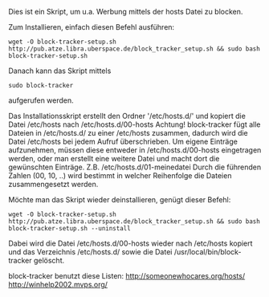 Dies ist ein Skript, um u.a. Werbung mittels der hosts Datei zu blocken.

Zum Installieren, einfach diesen Befehl ausführen:
```
wget -O block-tracker-setup.sh http://pub.atze.libra.uberspace.de/block_tracker_setup.sh && sudo bash block-tracker-setup.sh
```

Danach kann das Skript mittels
```
sudo block-tracker 
```
aufgerufen werden.

Das Installationsskript erstellt den Ordner '/etc/hosts.d/' und kopiert die Datei /etc/hosts nach /etc/hosts.d/00-hosts
Achtung! block-tracker fügt alle Dateien in /etc/hosts.d/ zu einer /etc/hosts
zusammen, dadurch wird die Datei /etc/hosts bei jedem Aufruf überschrieben. 
Um eigene Einträge aufzunehmen, müssen diese entweder in /etc/hosts.d/00-hosts
eingetragen werden, oder man erstellt eine weitere Datei und macht
dort die gewünschten Einträge. Z.B. /etc/hosts.d/01-meinedatei
Durch die führenden Zahlen (00, 10, ..) wird bestimmt in welcher Reihenfolge
die Dateien zusammengesetzt werden.

Möchte man das Skript wieder deinstallieren, genügt dieser Befehl:
```
wget -O block-tracker-setup.sh http://pub.atze.libra.uberspace.de/block_tracker_setup.sh && sudo bash block-tracker-setup.sh --uninstall
```
Dabei wird die Datei /etc/hosts.d/00-hosts wieder nach /etc/hosts kopiert und das Verzeichnis /etc/hosts.d/ sowie die Datei /usr/local/bin/block-tracker gelöscht.

block-tracker benutzt diese Listen:
http://someonewhocares.org/hosts/
http://winhelp2002.mvps.org/
